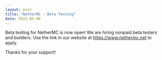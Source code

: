 ```yaml
---
layout: post
title: "NetherMC - Beta Testing"
date: 2021-05-08
---
```


Beta testing for NetherMC is now open! We are hiring nonpaid beta testers and builders. Use the link in our website at https://www.nethermc.net to apply.

Thanks for your support!
